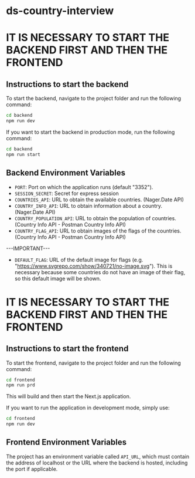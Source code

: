 # ds-country-interview

# IT IS NECESSARY TO START THE BACKEND FIRST AND THEN THE FRONTEND

## Instructions to start the backend

To start the backend, navigate to the project folder and run the following command:

```bash
cd backend
npm run dev
```

If you want to start the backend in production mode, run the following command:

```bash
cd backend
npm run start
```

## Backend Environment Variables

- `PORT`: Port on which the application runs (default "3352").
- `SESSION_SECRET`: Secret for express session
- `COUNTRIES_API`: URL to obtain the available countries. (Nager.Date API)
- `COUNTRY_INFO_API`: URL to obtain information about a country. (Nager.Date API)
- `COUNTRY_POPULATION_API`: URL to obtain the population of countries. (Country Info API - Postman Country Info API)
- `COUNTRY_FLAG_API`: URL to obtain images of the flags of the countries. (Country Info API - Postman Country Info API)

---IMPORTANT---

- `DEFAULT_FLAG`: URL of the default image for flags (e.g. "https://www.svgrepo.com/show/340721/no-image.svg").
  This is necessary because some countries do not have an image of their flag, so this default image will be shown.

# IT IS NECESSARY TO START THE BACKEND FIRST AND THEN THE FRONTEND

## Instructions to start the frontend

To start the frontend, navigate to the project folder and run the following command:

```bash
cd frontend
npm run prd
```

This will build and then start the Next.js application.

If you want to run the application in development mode, simply use:

```bash
cd frontend
npm run dev
```

## Frontend Environment Variables

The project has an environment variable called `API_URL`, which must contain the address of localhost or the URL where the backend is hosted, including the port if applicable.
